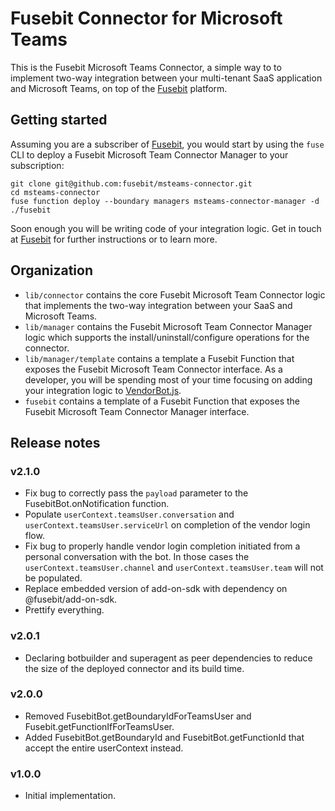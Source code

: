 # Fusebit Connector for Microsoft Teams

This is the Fusebit Microsoft Teams Connector, a simple way to to implement two-way integration between your multi-tenant SaaS application and Microsoft Teams, on top of the [Fusebit](https://fusebit.io) platform.

## Getting started

Assuming you are a subscriber of [Fusebit](https://fusebit.io), you would start by using the `fuse` CLI to deploy a Fusebit Microsoft Team Connector Manager to your subscription:

```
git clone git@github.com:fusebit/msteams-connector.git
cd msteams-connector
fuse function deploy --boundary managers msteams-connector-manager -d ./fusebit
```

Soon enough you will be writing code of your integration logic. Get in touch at [Fusebit](https://fusebit.io) for further instructions or to learn more.

## Organization

-   `lib/connector` contains the core Fusebit Microsoft Team Connector logic that implements the two-way integration between your SaaS and Microsoft Teams.
-   `lib/manager` contains the Fusebit Microsoft Team Connector Manager logic which supports the install/uninstall/configure operations for the connector.
-   `lib/manager/template` contains a template a Fusebit Function that exposes the Fusebit Microsoft Team Connector interface. As a developer, you will be spending most of your time focusing on adding your integration logic to [VendorBot.js](https://github.com/fusebit/msteams-connector/blob/main/lib/manager/template/VendorBot.js).
-   `fusebit` contains a template of a Fusebit Function that exposes the Fusebit Microsoft Team Connector Manager interface.

## Release notes

### v2.1.0

-   Fix bug to correctly pass the `payload` parameter to the FusebitBot.onNotification function.
-   Populate `userContext.teamsUser.conversation` and `userContext.teamsUser.serviceUrl` on completion of the vendor login flow.
-   Fix bug to properly handle vendor login completion initiated from a personal conversation with the bot. In those cases the `userContext.teamsUser.channel` and `userContext.teamsUser.team` will not be populated.
-   Replace embedded version of add-on-sdk with dependency on @fusebit/add-on-sdk.
-   Prettify everything.

### v2.0.1

-   Declaring botbuilder and superagent as peer dependencies to reduce the size of the deployed connector and its build time.

### v2.0.0

-   Removed FusebitBot.getBoundaryIdForTeamsUser and Fusebit.getFunctionIfForTeamsUser.
-   Added FusebitBot.getBoundaryId and FusebitBot.getFunctionId that accept the entire userContext instead.

### v1.0.0

-   Initial implementation.

